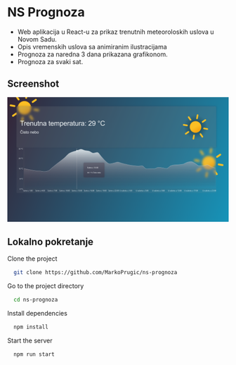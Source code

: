# NS Prognoza

- Web aplikacija u React-u za prikaz trenutnih meteoroloskih uslova u Novom Sadu.
- Opis vremenskih uslova sa animiranim ilustracijama
- Prognoza za naredna 3 dana prikazana grafikonom.
- Prognoza za svaki sat.


## Screenshot

![App Screenshot](https://github.com/MarkoPrugic/ns-prognoza/blob/master/ss.png?raw=true)

## Lokalno pokretanje

Clone the project

```bash
  git clone https://github.com/MarkoPrugic/ns-prognoza
```

Go to the project directory

```bash
  cd ns-prognoza
```

Install dependencies

```bash
  npm install
```

Start the server

```bash
  npm run start
```

